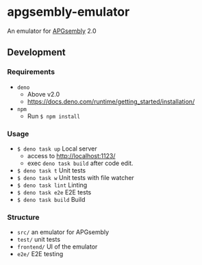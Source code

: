 # apgsembly-emulator

An emulator for [APGsembly](https://conwaylife.com/wiki/APGsembly) 2.0

## Development

### Requirements

- `deno`
  - Above v2.0
  - https://docs.deno.com/runtime/getting_started/installation/
- `npm`
  - Run `$ npm install`

### Usage

- `$ deno task up` Local server
  - access to [http://localhost:1123/](http://localhost:1123/)
  - exec `deno task build` after code edit.
- `$ deno task t` Unit tests
- `$ deno task w` Unit tests with file watcher
- `$ deno task lint` Linting
- `$ deno task e2e` E2E tests
- `$ deno task build` Build

### Structure

- `src/` an emulator for APGsembly
- `test/` unit tests
- `frontend/` UI of the emulator
- `e2e/` E2E testing
